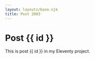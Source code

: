```yaml
---
layout: layouts/base.njk
title: Post 2003
---
```


# Post {{ id }}

This is post {{ id }} in my Eleventy project.
